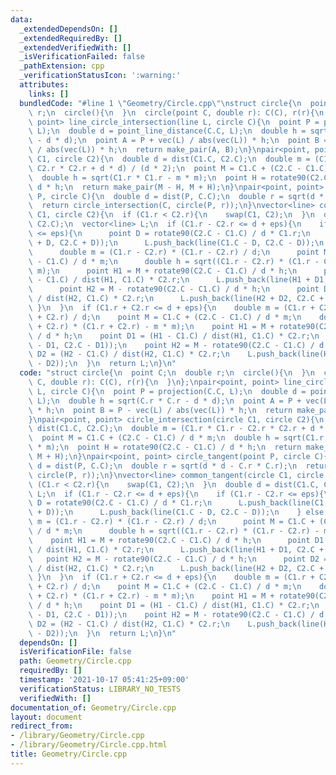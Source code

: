 ```yaml
---
data:
  _extendedDependsOn: []
  _extendedRequiredBy: []
  _extendedVerifiedWith: []
  _isVerificationFailed: false
  _pathExtension: cpp
  _verificationStatusIcon: ':warning:'
  attributes:
    links: []
  bundledCode: "#line 1 \"Geometry/Circle.cpp\"\nstruct circle{\n  point C;\n  double\
    \ r;\n  circle(){\n  }\n  circle(point C, double r): C(C), r(r){\n  }\n};\npair<point,\
    \ point> line_circle_intersection(line L, circle C){\n  point P = projection(C.C,\
    \ L);\n  double d = point_line_distance(C.C, L);\n  double h = sqrt(C.r * C.r\
    \ - d * d);\n  point A = P + vec(L) / abs(vec(L)) * h;\n  point B = P - vec(L)\
    \ / abs(vec(L)) * h;\n  return make_pair(A, B);\n}\npair<point, point> circle_intersection(circle\
    \ C1, circle C2){\n  double d = dist(C1.C, C2.C);\n  double m = (C1.r * C1.r -\
    \ C2.r * C2.r + d * d) / (d * 2);\n  point M = C1.C + (C2.C - C1.C) / d * m;\n\
    \  double h = sqrt(C1.r * C1.r - m * m);\n  point H = rotate90(C2.C - C1.C) /\
    \ d * h;\n  return make_pair(M - H, M + H);\n}\npair<point, point> circle_tangent(point\
    \ P, circle C){\n  double d = dist(P, C.C);\n  double r = sqrt(d * d - C.r * C.r);\n\
    \  return circle_intersection(C, circle(P, r));\n}\nvector<line> common_tangent(circle\
    \ C1, circle C2){\n  if (C1.r < C2.r){\n    swap(C1, C2);\n  }\n  double d = dist(C1.C,\
    \ C2.C);\n  vector<line> L;\n  if (C1.r - C2.r <= d + eps){\n    if (C1.r - C2.r\
    \ <= eps){\n      point D = rotate90(C2.C - C1.C) / d * C1.r;\n      L.push_back(line(C1.C\
    \ + D, C2.C + D));\n      L.push_back(line(C1.C - D, C2.C - D));\n    } else {\n\
    \      double m = (C1.r - C2.r) * (C1.r - C2.r) / d;\n      point M = C1.C + (C2.C\
    \ - C1.C) / d * m;\n      double h = sqrt((C1.r - C2.r) * (C1.r - C2.r) - m *\
    \ m);\n      point H1 = M + rotate90(C2.C - C1.C) / d * h;\n      point D1 = (H1\
    \ - C1.C) / dist(H1, C1.C) * C2.r;\n      L.push_back(line(H1 + D1, C2.C + D1));\n\
    \      point H2 = M - rotate90(C2.C - C1.C) / d * h;\n      point D2 = (H2 - C1.C)\
    \ / dist(H2, C1.C) * C2.r;\n      L.push_back(line(H2 + D2, C2.C + D2));\n   \
    \ }\n  }\n  if (C1.r + C2.r <= d + eps){\n    double m = (C1.r + C2.r) * (C1.r\
    \ + C2.r) / d;\n    point M = C1.C + (C2.C - C1.C) / d * m;\n    double h = sqrt((C1.r\
    \ + C2.r) * (C1.r + C2.r) - m * m);\n    point H1 = M + rotate90(C2.C - C1.C)\
    \ / d * h;\n    point D1 = (H1 - C1.C) / dist(H1, C1.C) * C2.r;\n    L.push_back(line(H1\
    \ - D1, C2.C - D1));\n    point H2 = M - rotate90(C2.C - C1.C) / d * h;\n    point\
    \ D2 = (H2 - C1.C) / dist(H2, C1.C) * C2.r;\n    L.push_back(line(H2 - D2, C2.C\
    \ - D2));\n  }\n  return L;\n}\n"
  code: "struct circle{\n  point C;\n  double r;\n  circle(){\n  }\n  circle(point\
    \ C, double r): C(C), r(r){\n  }\n};\npair<point, point> line_circle_intersection(line\
    \ L, circle C){\n  point P = projection(C.C, L);\n  double d = point_line_distance(C.C,\
    \ L);\n  double h = sqrt(C.r * C.r - d * d);\n  point A = P + vec(L) / abs(vec(L))\
    \ * h;\n  point B = P - vec(L) / abs(vec(L)) * h;\n  return make_pair(A, B);\n\
    }\npair<point, point> circle_intersection(circle C1, circle C2){\n  double d =\
    \ dist(C1.C, C2.C);\n  double m = (C1.r * C1.r - C2.r * C2.r + d * d) / (d * 2);\n\
    \  point M = C1.C + (C2.C - C1.C) / d * m;\n  double h = sqrt(C1.r * C1.r - m\
    \ * m);\n  point H = rotate90(C2.C - C1.C) / d * h;\n  return make_pair(M - H,\
    \ M + H);\n}\npair<point, point> circle_tangent(point P, circle C){\n  double\
    \ d = dist(P, C.C);\n  double r = sqrt(d * d - C.r * C.r);\n  return circle_intersection(C,\
    \ circle(P, r));\n}\nvector<line> common_tangent(circle C1, circle C2){\n  if\
    \ (C1.r < C2.r){\n    swap(C1, C2);\n  }\n  double d = dist(C1.C, C2.C);\n  vector<line>\
    \ L;\n  if (C1.r - C2.r <= d + eps){\n    if (C1.r - C2.r <= eps){\n      point\
    \ D = rotate90(C2.C - C1.C) / d * C1.r;\n      L.push_back(line(C1.C + D, C2.C\
    \ + D));\n      L.push_back(line(C1.C - D, C2.C - D));\n    } else {\n      double\
    \ m = (C1.r - C2.r) * (C1.r - C2.r) / d;\n      point M = C1.C + (C2.C - C1.C)\
    \ / d * m;\n      double h = sqrt((C1.r - C2.r) * (C1.r - C2.r) - m * m);\n  \
    \    point H1 = M + rotate90(C2.C - C1.C) / d * h;\n      point D1 = (H1 - C1.C)\
    \ / dist(H1, C1.C) * C2.r;\n      L.push_back(line(H1 + D1, C2.C + D1));\n   \
    \   point H2 = M - rotate90(C2.C - C1.C) / d * h;\n      point D2 = (H2 - C1.C)\
    \ / dist(H2, C1.C) * C2.r;\n      L.push_back(line(H2 + D2, C2.C + D2));\n   \
    \ }\n  }\n  if (C1.r + C2.r <= d + eps){\n    double m = (C1.r + C2.r) * (C1.r\
    \ + C2.r) / d;\n    point M = C1.C + (C2.C - C1.C) / d * m;\n    double h = sqrt((C1.r\
    \ + C2.r) * (C1.r + C2.r) - m * m);\n    point H1 = M + rotate90(C2.C - C1.C)\
    \ / d * h;\n    point D1 = (H1 - C1.C) / dist(H1, C1.C) * C2.r;\n    L.push_back(line(H1\
    \ - D1, C2.C - D1));\n    point H2 = M - rotate90(C2.C - C1.C) / d * h;\n    point\
    \ D2 = (H2 - C1.C) / dist(H2, C1.C) * C2.r;\n    L.push_back(line(H2 - D2, C2.C\
    \ - D2));\n  }\n  return L;\n}\n"
  dependsOn: []
  isVerificationFile: false
  path: Geometry/Circle.cpp
  requiredBy: []
  timestamp: '2021-10-17 05:41:25+09:00'
  verificationStatus: LIBRARY_NO_TESTS
  verifiedWith: []
documentation_of: Geometry/Circle.cpp
layout: document
redirect_from:
- /library/Geometry/Circle.cpp
- /library/Geometry/Circle.cpp.html
title: Geometry/Circle.cpp
---
```

